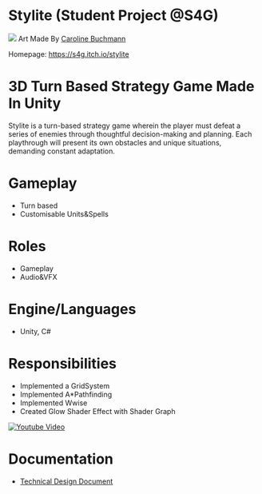 # Stylite (Student Project @S4G)
![](https://github.com/rubin54/Stylite/blob/main/Assets/Art/2D/Stylite%20Main%20Menu%20Illustration%20final%20(1).png)
Art Made By [Caroline Buchmann](https://www.instagram.com/feliecho_official/)

Homepage: https://s4g.itch.io/stylite

# 3D Turn Based Strategy Game Made In Unity
Stylite is a turn-based strategy game wherein the player must defeat a series of enemies through thoughtful decision-making and planning. Each playthrough will present its own obstacles and unique situations, demanding constant adaptation.

# Gameplay
- Turn based
- Customisable Units&Spells

# Roles
- Gameplay
- Audio&VFX

# Engine/Languages
- Unity, C#

# Responsibilities
- Implemented a GridSystem
- Implemented A*Pathfinding
- Implemented Wwise
- Created Glow Shader Effect with Shader Graph

[![Youtube Video](https://img.youtube.com/vi/LBYI5nq6Cxw/0.jpg)](https://www.youtube.com/watch?v=LBYI5nq6Cxw)


# Documentation
- [Technical Design Document](https://docs.google.com/document/d/18m7gb8pPskVr8KZiO7Oo95S7c98PUskV/edit?rtpof=true)
